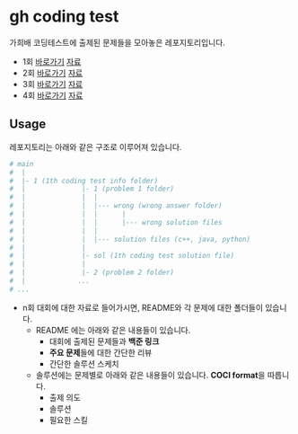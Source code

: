 # gh coding test
가희배 코딩테스트에 출제된 문제들을 모아놓은 레포지토리입니다.
* 1회 [바로가기](https://www.acmicpc.net/contest/view/644) [자료](https://github.com/cdog-gh/gh_coding_test/tree/main/1) 
* 2회 [바로가기](https://www.acmicpc.net/contest/view/658) [자료](https://github.com/cdog-gh/gh_coding_test/tree/main/2) 
* 3회 [바로가기](https://www.acmicpc.net/contest/view/755) [자료](https://github.com/cdog-gh/gh_coding_test/tree/main/3) 
* 4회 [바로가기](https://www.acmicpc.net/contest/view/819) [자료](https://github.com/cdog-gh/gh_coding_test/tree/main/4) 

## Usage
레포지토리는 아래와 같은 구조로 이루어져 있습니다.
```python
# main
#  |
#  |- 1 (1th coding test info folder)
#  |              |- 1 (problem 1 folder)
#  |              |  |
#  |              |  |--- wrong (wrong answer folder)
#  |              |  |      |
#  |              |  |      |--- wrong solution files
#  |              |  |
#  |              |  |--- solution files (c++, java, python)
#  |              |
#  |              |- sol (1th coding test solution file)
#  |              |
#  |              |- 2 (problem 2 folder)
#  |             ...
# ...
```
* n회 대회에 대한 자료로 들어가시면, README와 각 문제에 대한 폴더들이 있습니다.
  * README 에는 아래와 같은 내용들이 있습니다.
    * 대회에 출제된 문제들과 **백준 링크**
    * **주요 문제**들에 대한 간단한 리뷰
    * 간단한 솔루션 스케치
  * 솔루션에는 문제별로 아래와 같은 내용들이 있습니다. **COCI format**을 따릅니다.
    * 출제 의도
    * 솔루션
    * 필요한 스킬
